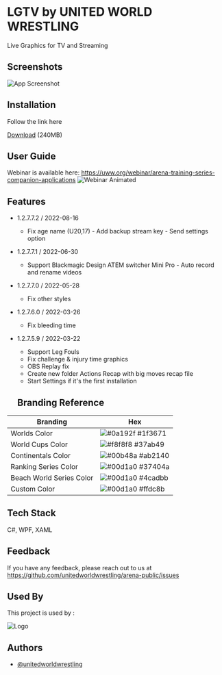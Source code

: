 
# LGTV by UNITED WORLD WRESTLING

Live Graphics for TV and Streaming


## Screenshots

![App Screenshot](https://i.giphy.com/media/VcngDaqS0bFoN0VY4l/giphy.webp)

  
## Installation

Follow the link here

[Download](https://we.tl/t-k5JKbiageQ) (240MB)

## User Guide
Webinar is available here: https://uww.org/webinar/arena-training-series-companion-applications
![Webinar Animated](https://i.giphy.com/media/W3lO24167RSMC8ccZf/giphy.webp)

## Features

* 1.2.7.7.2 / 2022-08-16
  * Fix age name (U20,17) - Add backup stream key - Send settings option

* 1.2.7.7.1 / 2022-06-30
  * Support Blackmagic Design ATEM switcher Mini Pro - Auto record and rename videos

* 1.2.7.7.0 / 2022-05-28
  * Fix other styles

* 1.2.7.6.0 / 2022-03-26
  * Fix bleeding time

* 1.2.7.5.9 / 2022-03-22
   * Support Leg Fouls
   * Fix challenge & injury time graphics
   * OBS Replay fix
   * Create new folder Actions Recap with big moves recap file
   * Start Settings if it's the first installation

  ## Branding Reference

| Branding             | Hex                                                                |
| ----------------- | ------------------------------------------------------------------ |
| Worlds Color | ![#0a192f](https://via.placeholder.com/10/1f3671?text=+) #1f3671 |
| World Cups Color | ![#f8f8f8](https://via.placeholder.com/10/37ab49?text=+) #37ab49 |
| Continentals Color | ![#00b48a](https://via.placeholder.com/10/ab2140?text=+) #ab2140 |
| Ranking Series Color | ![#00d1a0](https://via.placeholder.com/10/37404a?text=+) #37404a |
| Beach World Series Color | ![#00d1a0](https://via.placeholder.com/10/4cadbb?text=+) #4cadbb |
| Custom Color | ![#00d1a0](https://via.placeholder.com/10/ffdc8b?text=+) #ffdc8b |




## Tech Stack

C#, WPF, XAML

  
## Feedback

If you have any feedback, please reach out to us at https://github.com/unitedworldwrestling/arena-public/issues

  
## Used By

This project is used by :


  
![Logo](https://www.passportme.com//AffiliateBrandLogos/567175267_10292016_828420.jpg)

    
## Authors

- [@unitedworldwrestling](https://www.github.com/unitedworldwrestling)

  
